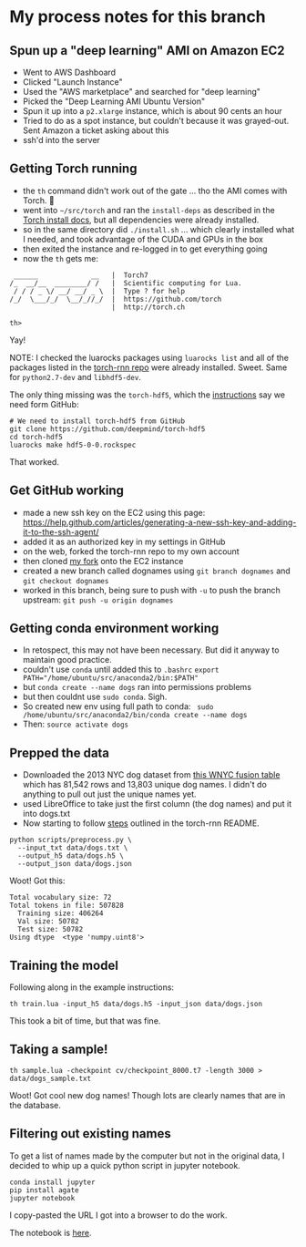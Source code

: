 # My process notes for this branch

## Spun up a "deep learning" AMI on Amazon EC2

- Went to AWS Dashboard
- Clicked "Launch Instance"
- Used the "AWS marketplace" and searched for "deep learning"
- Picked the "Deep Learning AMI Ubuntu Version"
- Spun it up into a `p2.xlarge` instance, which is about 90 cents an hour
- Tried to do as a spot instance, but couldn't because it was grayed-out. Sent Amazon a ticket asking about this
- ssh'd into the server

## Getting Torch running

- the `th` command didn't work out of the gate ... tho the AMI comes with Torch. 🤔
- went into `~/src/torch` and ran the `install-deps` as described in the [Torch install docs](http://torch.ch/docs/getting-started.html#_), but all dependencies were already installed.
- so in the same directory did `./install.sh` ... which clearly installed what I needed, and took advantage of the CUDA and GPUs in the box
- then exited the instance and re-logged in to get everything going
- now the `th` gets me:

```
 ______             __   |  Torch7 
/_  __/__  ________/ /   |  Scientific computing for Lua. 
 / / / _ \/ __/ __/ _ \  |  Type ? for help 
/_/  \___/_/  \__/_//_/  |  https://github.com/torch 
                         |  http://torch.ch 
  
th>
```

Yay!

NOTE: I checked the luarocks packages using `luarocks list` and all of the packages listed in the [torch-rnn repo](https://github.com/jcjohnson/torch-rnn) were already installed. Sweet. Same for `python2.7-dev` and `libhdf5-dev`.

The only thing missing was the `torch-hdf5`, which the [instructions](https://github.com/jcjohnson/torch-rnn) say we need form GitHub:

```
# We need to install torch-hdf5 from GitHub
git clone https://github.com/deepmind/torch-hdf5
cd torch-hdf5
luarocks make hdf5-0-0.rockspec
```

That worked.

## Get GitHub working

- made a new ssh key on the EC2 using this page: https://help.github.com/articles/generating-a-new-ssh-key-and-adding-it-to-the-ssh-agent/
- added it as an authorized key in my settings in GitHub
- on the web, forked the torch-rnn repo to my own account
- then cloned [my fork](https://github.com/jkeefe/torch-rnn) onto the EC2 instance 
- created a new branch called dognames using `git branch dognames` and `git checkout dognames`
- worked in this branch, being sure to push with `-u` to push the branch upstream: `git push -u origin dognames`

## Getting conda environment working

- In retospect, this may not have been necessary. But did it anyway to maintain good practice.
- couldn't use `conda` until added this to `.bashrc`
    `export PATH="/home/ubuntu/src/anaconda2/bin:$PATH"`
- but `conda create --name dogs` ran into permissions problems
- but then couldnt use `sudo conda`. Sigh. 
- So created new env using full path to conda:
    ` sudo /home/ubuntu/src/anaconda2/bin/conda create --name dogs`
- Then: `source activate dogs`


## Prepped the data

- Downloaded the 2013 NYC dog dataset from [this WNYC fusion table](https://fusiontables.google.com/data?docid=1pKcxc8kzJbBVzLu_kgzoAMzqYhZyUhtScXjB0BQ#rows:id=1) which has 81,542 rows and 13,803 unique dog names. I didn't do anything to pull out just the unique names yet.
- used LibreOffice to take just the first column (the dog names) and put it into dogs.txt
- Now starting to follow [steps](https://github.com/jkeefe/torch-rnn#usage) outlined in the torch-rnn README.

```
python scripts/preprocess.py \
  --input_txt data/dogs.txt \
  --output_h5 data/dogs.h5 \
  --output_json data/dogs.json
```

Woot! Got this:

```
Total vocabulary size: 72
Total tokens in file: 507828
  Training size: 406264
  Val size: 50782
  Test size: 50782
Using dtype  <type 'numpy.uint8'>
```

## Training the model

Following along in the example instructions:

`th train.lua -input_h5 data/dogs.h5 -input_json data/dogs.json`

This took a bit of time, but that was fine. 

## Taking a sample!

`th sample.lua -checkpoint cv/checkpoint_8000.t7 -length 3000 > data/dogs_sample.txt`

Woot! Got cool new dog names! Though lots are clearly names that are in the database. 

## Filtering out existing names

To get a list of names made by the computer but not in the original data, I decided to whip up a quick python script in jupyter notebook.

```
conda install jupyter
pip install agate
jupyter notebook
```

I copy-pasted the URL I got into a browser to do the work.

The notebook is [here](https://github.com/jkeefe/torch-rnn/blob/dognames/compare_sample_to_original.ipynb).



